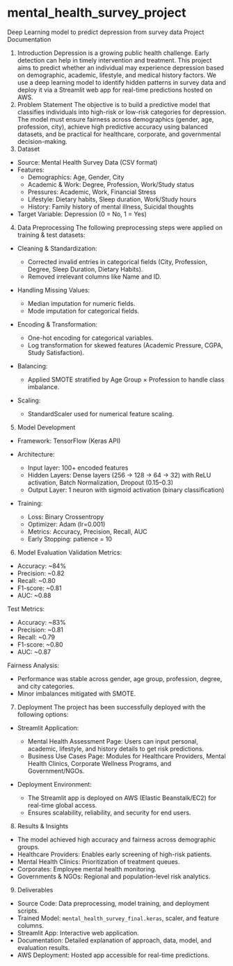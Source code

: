 # mental_health_survey_project
Deep Learning model to predict depression from survey data
Project Documentation
1. Introduction
Depression is a growing public health challenge. Early detection can help in timely intervention and treatment. This project aims to predict whether an individual may experience depression based on demographic, academic, lifestyle, and medical history factors. We use a deep learning model to identify hidden patterns in survey data and deploy it via a Streamlit web app for real-time predictions hosted on AWS.
2. Problem Statement
The objective is to build a predictive model that classifies individuals into high-risk or low-risk categories for depression. The model must ensure fairness across demographics (gender, age, profession, city), achieve high predictive accuracy using balanced datasets, and be practical for healthcare, corporate, and governmental decision-making.
3. Dataset
- Source: Mental Health Survey Data (CSV format)
- Features:
  - Demographics: Age, Gender, City
  - Academic & Work: Degree, Profession, Work/Study status
  - Pressures: Academic, Work, Financial Stress
  - Lifestyle: Dietary habits, Sleep duration, Work/Study hours
  - History: Family history of mental illness, Suicidal thoughts
- Target Variable: Depression (0 = No, 1 = Yes)
4. Data Preprocessing
The following preprocessing steps were applied on training & test datasets:

- Cleaning & Standardization:
  - Corrected invalid entries in categorical fields (City, Profession, Degree, Sleep Duration, Dietary Habits).
  - Removed irrelevant columns like Name and ID.

- Handling Missing Values:
  - Median imputation for numeric fields.
  - Mode imputation for categorical fields.

- Encoding & Transformation:
  - One-hot encoding for categorical variables.
  - Log transformation for skewed features (Academic Pressure, CGPA, Study Satisfaction).

- Balancing:
  - Applied SMOTE stratified by Age Group × Profession to handle class imbalance.

- Scaling:
  - StandardScaler used for numerical feature scaling.
5. Model Development
- Framework: TensorFlow (Keras API)
- Architecture:
  - Input layer: 100+ encoded features
  - Hidden Layers: Dense layers (256 → 128 → 64 → 32) with ReLU activation, Batch Normalization, Dropout (0.15–0.3)
  - Output Layer: 1 neuron with sigmoid activation (binary classification)

- Training:
  - Loss: Binary Crossentropy
  - Optimizer: Adam (lr=0.001)
  - Metrics: Accuracy, Precision, Recall, AUC
  - Early Stopping: patience = 10
6. Model Evaluation
Validation Metrics:
- Accuracy: ~84%
- Precision: ~0.82
- Recall: ~0.80
- F1-score: ~0.81
- AUC: ~0.88

Test Metrics:
- Accuracy: ~83%
- Precision: ~0.81
- Recall: ~0.79
- F1-score: ~0.80
- AUC: ~0.87

Fairness Analysis:
- Performance was stable across gender, age group, profession, degree, and city categories.
- Minor imbalances mitigated with SMOTE.
7. Deployment
The project has been successfully deployed with the following options:

- Streamlit Application:
  - Mental Health Assessment Page: Users can input personal, academic, lifestyle, and history details to get risk predictions.
  - Business Use Cases Page: Modules for Healthcare Providers, Mental Health Clinics, Corporate Wellness Programs, and Government/NGOs.

- Deployment Environment:
  - The Streamlit app is deployed on AWS (Elastic Beanstalk/EC2) for real-time global access.
  - Ensures scalability, reliability, and security for end users.
8. Results & Insights
- The model achieved high accuracy and fairness across demographic groups.
- Healthcare Providers: Enables early screening of high-risk patients.
- Mental Health Clinics: Prioritization of treatment queues.
- Corporates: Employee mental health monitoring.
- Governments & NGOs: Regional and population-level risk analytics.
9. Deliverables
- Source Code: Data preprocessing, model training, and deployment scripts.
- Trained Model: `mental_health_survey_final.keras`, scaler, and feature columns.
- Streamlit App: Interactive web application.
- Documentation: Detailed explanation of approach, data, model, and evaluation results.
- AWS Deployment: Hosted app accessible for real-time predictions.
